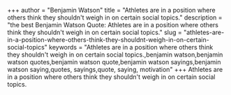 +++
author = "Benjamin Watson"
title = "Athletes are in a position where others think they shouldn't weigh in on certain social topics."
description = "the best Benjamin Watson Quote: Athletes are in a position where others think they shouldn't weigh in on certain social topics."
slug = "athletes-are-in-a-position-where-others-think-they-shouldnt-weigh-in-on-certain-social-topics"
keywords = "Athletes are in a position where others think they shouldn't weigh in on certain social topics.,benjamin watson,benjamin watson quotes,benjamin watson quote,benjamin watson sayings,benjamin watson saying,quotes, sayings,quote, saying, motivation"
+++
Athletes are in a position where others think they shouldn't weigh in on certain social topics.
